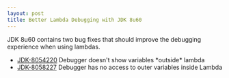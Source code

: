 ```yaml
---
layout: post
title: Better Lambda Debugging with JDK 8u60 
---
```


JDK 8u60 contains two bug fixes that should improve the debugging experience when using lambdas.

 * [JDK-8054220](https://bugs.openjdk.java.net/browse/JDK-8054220) Debugger doesn't show variables \*outside\* lambda
 * [JDK-8058227](https://bugs.openjdk.java.net/browse/JDK-8058227) Debugger has no access to outer variables inside Lambda

